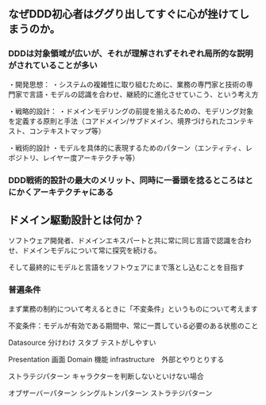 ## なぜDDD初心者はググり出してすぐに心が挫けてしまうのか。

### DDDは対象領域が広いが、それが理解されずそれぞれ局所的な説明がされていることが多い

・開発思想：
    ・システムの複雑性に取り組むために、業務の専門家と技術の専門家で言語・モデルの認識を合わせ、継続的に進化させていこう、という考え方

・戦略的設計：
    ・ドメインモデリングの前提を揃えるための、モデリング対象を定義する原則と手法（コアドメイン/サブドメイン、境界づけられたコンテキスト、コンテキストマップ等）

・戦術的設計
    ・モデルを具体的に表現するためのパターン（エンティティ、レポジトリ、レイヤー度アーキテクチャ等）

### DDD戦術的設計の最大のメリット、同時に一番頭を捻るところはとにかくアーキテクチャにある

## ドメイン駆動設計とは何か？

ソフトウェア開発者、ドメインエキスパートと共に常に同じ言語で認識を合わせ、ドメインモデルについて常に探究を続ける。

そして最終的にモデルと言語をソフトウェアにまで落とし込むことを目指す

### 普遍条件
まず業務の制約について考えるときに「不変条件」というものについて考えます

不変条件：モデルが有効である期間中、常に一貫している必要のある状態のこと

Datasource
分けわけ
スタブ
テストがしやすい

Presentation 画面
Domain 機能
infrastructure　外部とやりとりする

ストラテジパターン
キャラクターを判断しないといけない場合

オブザーバーパターン
シングルトンパターン
ストラテジパターン


